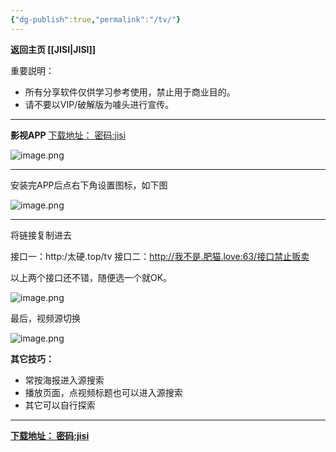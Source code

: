 ```yaml
---
{"dg-publish":true,"permalink":"/tv/"}
---
```



**返回主页 [[JISI\|JISI]]**

重要説明：
- 所有分享软件仅供学习参考使用，禁止用于商业目的。
- 请不要以VIP/破解版为噱头进行宣传。

---
**影视APP**
[下载地址： 密码:jisi](https://jisi.lanzout.com/b012v17ve)

![image.png](https://img.jisicn.ml/img/202306162217551.png)

---

安装完APP后点右下角设置图标，如下图

![image.png](https://img.jisicn.ml/img/202306162226998.png)

---

将链接复制进去

接口一：http:/太硬.top/tv
接口二：http://我不是.肥猫.love:63/接口禁止贩卖

以上两个接口还不错，随便选一个就OK。

![image.png](https://img.jisicn.ml/img/202306162225652.png)


最后，视频源切换

![image.png](https://img.jisicn.ml/img/202306162231603.png)

**其它技巧：**
- 常按海报进入源搜索
- 播放页面，点视频标题也可以进入源搜索
- 其它可以自行探索

---

**[下载地址： 密码:jisi](https://jisi.lanzout.com/b012v17ve)**

